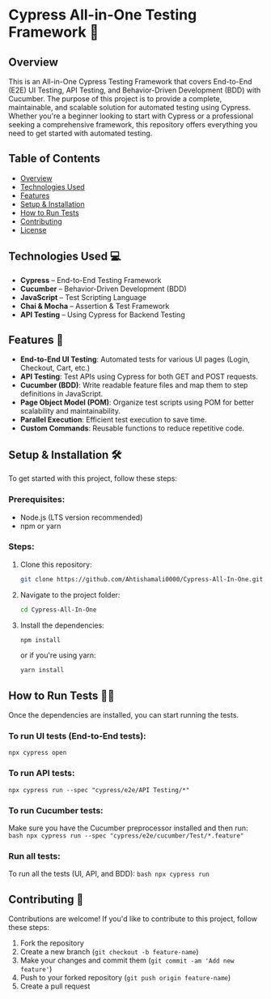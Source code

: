 # Cypress All-in-One Testing Framework 🚀

## Overview
This is an All-in-One Cypress Testing Framework that covers End-to-End (E2E) UI Testing, API Testing, and Behavior-Driven Development (BDD) with Cucumber. The purpose of this project is to provide a complete, maintainable, and scalable solution for automated testing using Cypress.
Whether you're a beginner looking to start with Cypress or a professional seeking a comprehensive framework, this repository offers everything you need to get started with automated testing.

## Table of Contents
- [Overview](#overview)
- [Technologies Used](#technologies-used)
- [Features](#features)
- [Setup & Installation](#setup--installation)
- [How to Run Tests](#how-to-run-tests)
- [Contributing](#contributing)
- [License](#license)

## Technologies Used 💻
- **Cypress** – End-to-End Testing Framework
- **Cucumber** – Behavior-Driven Development (BDD)
- **JavaScript** – Test Scripting Language
- **Chai & Mocha** – Assertion & Test Framework
- **API Testing** – Using Cypress for Backend Testing

## Features 🌟
- **End-to-End UI Testing**: Automated tests for various UI pages (Login, Checkout, Cart, etc.)
- **API Testing**: Test APIs using Cypress for both GET and POST requests.
- **Cucumber (BDD)**: Write readable feature files and map them to step definitions in JavaScript.
- **Page Object Model (POM)**: Organize test scripts using POM for better scalability and maintainability.
- **Parallel Execution**: Efficient test execution to save time.
- **Custom Commands**: Reusable functions to reduce repetitive code.

## Setup & Installation 🛠️
To get started with this project, follow these steps:

### Prerequisites:
- Node.js (LTS version recommended)
- npm or yarn

### Steps:
1. Clone this repository:
    ```bash
    git clone https://github.com/Ahtishamali0000/Cypress-All-In-One.git
    ```

2. Navigate to the project folder:
    ```bash
    cd Cypress-All-In-One
    ```

3. Install the dependencies:
    ```bash
    npm install
    ```
    or if you're using yarn:
    ```bash
    yarn install
    ```

## How to Run Tests 🏃‍♂️
Once the dependencies are installed, you can start running the tests.

### To run UI tests (End-to-End tests):

    npx cypress open
    

### To run API tests:
    
    npx cypress run --spec "cypress/e2e/API Testing/*"


### To run Cucumber tests:
Make sure you have the Cucumber preprocessor installed and then run:
    ```bash
    npx cypress run --spec "cypress/e2e/cucumber/Test/*.feature"
    ```

### Run all tests:
To run all the tests (UI, API, and BDD):
    ```bash
    npx cypress run
    ```

## Contributing 🤝
Contributions are welcome! If you'd like to contribute to this project, follow these steps:

1. Fork the repository
2. Create a new branch (`git checkout -b feature-name`)
3. Make your changes and commit them (`git commit -am 'Add new feature'`)
4. Push to your forked repository (`git push origin feature-name`)
5. Create a pull request
